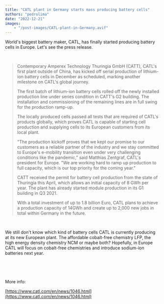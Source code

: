 ```yaml
---
title: "CATL plant in Germany starts mass producing battery cells"
authors: "pedrolima"
date: "2022-12-21"
images: 
    - "/post-images/CATL-plant-in-Germany.avif"
---
```


World's biggest battery maker, CATL, has finally started producing battery cells in Europe. Let's see the press release.

 

> Contemporary Amperex Technology Thuringia GmbH (CATT), CATL's first plant outside of China, has kicked off serial production of lithium-ion battery cells in December as scheduled, marking another milestone on CATL's global journey.
> 
> The first batch of lithium-ion battery cells rolled off the newly installed production line under series condition in CATT's G2 building. The installation and commissioning of the remaining lines are in full swing for the production ramp-up.
> 
> The locally produced cells passed all tests that are required of CATL's products globally, which proves CATL is capable of starting cell production and supplying cells to its European customers from its local plant.
> 
> "The production kickoff proves that we kept our promise to our customers as a reliable partner of the industry and we stay committed to Europe's e-mobility transition even under very challenging conditions like the pandemic," said Matthias Zentgraf, CATL's president for Europe. "We are working hard to ramp up production to full capacity, which is our top priority for the coming year."
> 
> CATT received the permit for battery cell production from the state of Thuringia this April, which allows an initial capacity of 8 GWh per year. The plant has already started module production in its G1 building in Q3 2021.
> 
> With a total investment of up to 1.8 billion Euro, CATL plans to achieve a production capacity of 14GWh and create up to 2,000 new jobs in total within Germany in the future.

 

We still don't know which kind of battery cells CATL is currently producing at its new European plant. The affordable cobalt-free chemistry LFP, the high energy density chemistry NCM or maybe both? Hopefully, in Europe CATL will focus on cobalt-free chemistries and introduce sodium-ion batteries next year.

 

 

More info:

[https://www.catl.com/en/news/1046.html](https://www.catl.com/en/news/1046.html)
